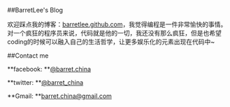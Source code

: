##BarretLee's Blog

欢迎踩点我的博客：[barretlee.github.com](http://barretlee.github.com "BarretLee's Blog")，我觉得编程是一件非常愉快的事情。对一个疯狂的程序员来说，代码就是他的一切，我还没有那么疯狂，但是也希望coding的时候可以融入自己的生活哲学，让更多娱乐化的元素出现在代码中~


##Contact me

**facebook: **[@barret.china](http://www.facebook.com/barret.china)


**twitter: **[@barret_china](https://twitter.com/barret_china)


**Gmail: **[barret.china@gmail.com](mailto:barret.china@gmail.com)




